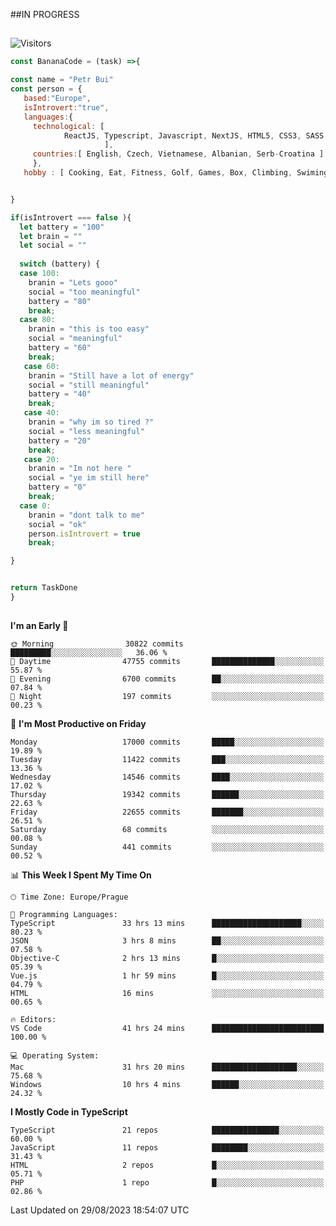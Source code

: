 ##IN PROGRESS
##
![Visitors](https://komarev.com/ghpvc/?username=petrbui&style=for-the-badge&label=Visitors+👀)
```Javascript
const BananaCode = (task) =>{

const name = "Petr Bui"
const person = {
   based:"Europe",
   isIntrovert:"true",
   languages:{
     technological: [ 
            ReactJS, Typescript, Javascript, NextJS, HTML5, CSS3, SASS, Redux, Node, Storybook, Styled-Component
                     ],
     countries:[ English, Czech, Vietnamese, Albanian, Serb-Croatina ]
     },
   hobby : [ Cooking, Eat, Fitness, Golf, Games, Box, Climbing, Swiming],


}

if(isIntrovert === false ){
  let battery = "100"
  let brain = ""
  let social = ""
  
  switch (battery) {
  case 100:
    branin = "Lets gooo"
    social = "too meaningful"
    battery = "80"
    break;
  case 80:
    branin = "this is too easy"
    social = "meaningful"
    battery = "60"
    break;
   case 60:
    branin = "Still have a lot of energy"
    social = "still meaningful"
    battery = "40"
    break;
   case 40:
    branin = "why im so tired ?"
    social = "less meaningful"
    battery = "20"
    break;
   case 20:
    branin = "Im not here "
    social = "ye im still here"
    battery = "0"
    break;
  case 0:
    branin = "dont talk to me"
    social = "ok"
    person.isIntrovert = true
    break;

}


return TaskDone
}
```



##
<!--
[![My GitHub stats](https://github-readme-stats.vercel.app/api?username=petrbui&theme=github_dark)](https://github.com/anuraghazra/github-readme-stats)

[![My wakatime stats](https://github-readme-stats.vercel.app/api/wakatime?username=petrbui&theme=github_dark)](https://github.com/anuraghazra/github-readme-stats)
-->
<!--START_SECTION:waka-->
**I'm an Early 🐤** 

```text
🌞 Morning                30822 commits       █████████░░░░░░░░░░░░░░░░   36.06 % 
🌆 Daytime                47755 commits       ██████████████░░░░░░░░░░░   55.87 % 
🌃 Evening                6700 commits        ██░░░░░░░░░░░░░░░░░░░░░░░   07.84 % 
🌙 Night                  197 commits         ░░░░░░░░░░░░░░░░░░░░░░░░░   00.23 % 
```
📅 **I'm Most Productive on Friday** 

```text
Monday                   17000 commits       █████░░░░░░░░░░░░░░░░░░░░   19.89 % 
Tuesday                  11422 commits       ███░░░░░░░░░░░░░░░░░░░░░░   13.36 % 
Wednesday                14546 commits       ████░░░░░░░░░░░░░░░░░░░░░   17.02 % 
Thursday                 19342 commits       ██████░░░░░░░░░░░░░░░░░░░   22.63 % 
Friday                   22655 commits       ███████░░░░░░░░░░░░░░░░░░   26.51 % 
Saturday                 68 commits          ░░░░░░░░░░░░░░░░░░░░░░░░░   00.08 % 
Sunday                   441 commits         ░░░░░░░░░░░░░░░░░░░░░░░░░   00.52 % 
```


📊 **This Week I Spent My Time On** 

```text
🕑︎ Time Zone: Europe/Prague

💬 Programming Languages: 
TypeScript               33 hrs 13 mins      ████████████████████░░░░░   80.23 % 
JSON                     3 hrs 8 mins        ██░░░░░░░░░░░░░░░░░░░░░░░   07.58 % 
Objective-C              2 hrs 13 mins       █░░░░░░░░░░░░░░░░░░░░░░░░   05.39 % 
Vue.js                   1 hr 59 mins        █░░░░░░░░░░░░░░░░░░░░░░░░   04.79 % 
HTML                     16 mins             ░░░░░░░░░░░░░░░░░░░░░░░░░   00.65 % 

🔥 Editors: 
VS Code                  41 hrs 24 mins      █████████████████████████   100.00 % 

💻 Operating System: 
Mac                      31 hrs 20 mins      ███████████████████░░░░░░   75.68 % 
Windows                  10 hrs 4 mins       ██████░░░░░░░░░░░░░░░░░░░   24.32 % 
```

**I Mostly Code in TypeScript** 

```text
TypeScript               21 repos            ███████████████░░░░░░░░░░   60.00 % 
JavaScript               11 repos            ████████░░░░░░░░░░░░░░░░░   31.43 % 
HTML                     2 repos             █░░░░░░░░░░░░░░░░░░░░░░░░   05.71 % 
PHP                      1 repo              █░░░░░░░░░░░░░░░░░░░░░░░░   02.86 % 
```




 Last Updated on 29/08/2023 18:54:07 UTC
<!--END_SECTION:waka-->
